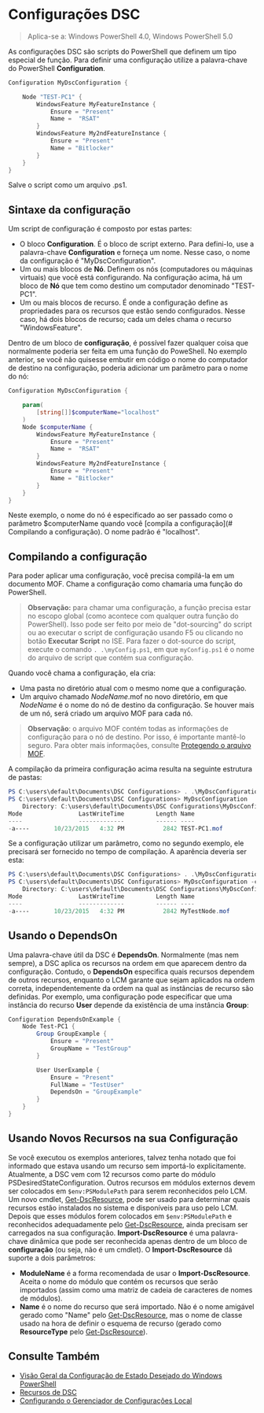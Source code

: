 # Configurações DSC

>Aplica-se a: Windows PowerShell 4.0, Windows PowerShell 5.0

As configurações DSC são scripts do PowerShell que definem um tipo especial de função. 
Para definir uma configuração utilize a palavra-chave do PowerShell __Configuration__.

```powershell
Configuration MyDscConfiguration {

    Node "TEST-PC1" {
        WindowsFeature MyFeatureInstance {
            Ensure = "Present"
            Name =  "RSAT"
        }
        WindowsFeature My2ndFeatureInstance {
            Ensure = "Present"
            Name = "Bitlocker"
        }
    }
}
```

Salve o script como um arquivo .ps1.

## Sintaxe da configuração

Um script de configuração é composto por estas partes:

- O bloco **Configuration**. É o bloco de script externo. Para defini-lo, use a palavra-chave **Configuration** e forneça um nome. Nesse caso, o nome da configuração é "MyDscConfiguration".
- Um ou mais blocos de **Nó**. Definem os nós (computadores ou máquinas virtuais) que você está configurando. Na configuração acima, há um bloco de **Nó** que tem como destino um computador denominado "TEST-PC1".
- Um ou mais blocos de recurso. É onde a configuração define as propriedades para os recursos que estão sendo configurados. Nesse caso, há dois blocos de recurso; cada um deles chama o recurso "WindowsFeature".

Dentro de um bloco de **configuração**, é possível fazer qualquer coisa que normalmente poderia ser feita em uma função do PoweShell. No exemplo anterior, se você não quisesse embutir em código o nome do computador de destino na configuração, poderia adicionar um parâmetro para o nome do nó:

```powershell
Configuration MyDscConfiguration {

    param(
        [string[]]$computerName="localhost"
    )
    Node $computerName {
        WindowsFeature MyFeatureInstance {
            Ensure = "Present"
            Name =  "RSAT"
        }
        WindowsFeature My2ndFeatureInstance {
            Ensure = "Present"
            Name = "Bitlocker"
        }
    }
}
```

Neste exemplo, o nome do nó é especificado ao ser passado como o parâmetro $computerName quando você [compila a configuração](# Compilando a configuração). O nome padrão é "localhost".

## Compilando a configuração
Para poder aplicar uma configuração, você precisa compilá-la em um documento MOF. Chame a configuração como chamaria uma função do PowerShell.
>__Observação:__ para chamar uma configuração, a função precisa estar no escopo global (como acontece com qualquer outra função do PowerShell). Isso pode ser feito por meio de "dot-sourcing" do script ou ao executar o script de configuração usando F5 ou clicando no botão __Executar Script__ no ISE. Para fazer o dot-source do script, execute o comando `. .\myConfig.ps1`, em que `myConfig.ps1` é o nome do arquivo de script que contém sua configuração.

Quando você chama a configuração, ela cria:

- Uma pasta no diretório atual com o mesmo nome que a configuração.
- Um arquivo chamado _NodeName_.mof no novo diretório, em que _NodeName_ é o nome do nó de destino da configuração. Se houver mais de um nó, será criado um arquivo MOF para cada nó.

>__Observação__: o arquivo MOF contém todas as informações de configuração para o nó de destino. Por isso, é importante mantê-lo seguro. Para obter mais informações, consulte [Protegendo o arquivo MOF](secureMOF.md).

A compilação da primeira configuração acima resulta na seguinte estrutura de pastas:

```powershell
PS C:\users\default\Documents\DSC Configurations> . .\MyDscConfiguration.ps1
PS C:\users\default\Documents\DSC Configurations> MyDscConfiguration
    Directory: C:\users\default\Documents\DSC Configurations\MyDscConfiguration
Mode                LastWriteTime         Length Name                                                                                              
----                -------------         ------ ----                                                                                         
-a----       10/23/2015   4:32 PM           2842 TEST-PC1.mof
```  

Se a configuração utilizar um parâmetro, como no segundo exemplo, ele precisará ser fornecido no tempo de compilação. A aparência deveria ser esta:

```powershell
PS C:\users\default\Documents\DSC Configurations> . .\MyDscConfiguration.ps1
PS C:\users\default\Documents\DSC Configurations> MyDscConfiguration -computerName 'MyTestNode'
    Directory: C:\users\default\Documents\DSC Configurations\MyDscConfiguration
Mode                LastWriteTime         Length Name                                                                                              
----                -------------         ------ ----                                                                                         
-a----       10/23/2015   4:32 PM           2842 MyTestNode.mof
```      

## Usando o DependsOn
Uma palavra-chave útil da DSC é __DependsOn__. Normalmente (mas nem sempre), a DSC aplica os recursos na ordem em que aparecem dentro da configuração. Contudo, o __DependsOn__ especifica quais recursos dependem de outros recursos, enquanto o LCM garante que sejam aplicados na ordem correta, independentemente da ordem na qual as instâncias de recurso são definidas. Por exemplo, uma configuração pode especificar que uma instância do recurso __User__ depende da existência de uma instância __Group__:

```powershell
Configuration DependsOnExample {
    Node Test-PC1 {
        Group GroupExample {
            Ensure = "Present"
            GroupName = "TestGroup"
        }

        User UserExample {
            Ensure = "Present"
            FullName = "TestUser"
            DependsOn = "GroupExample"
        }
    }
}
```

## Usando Novos Recursos na sua Configuração
Se você executou os exemplos anteriores, talvez tenha notado que foi informado que estava usando um recurso sem importá-lo explicitamente.
Atualmente, a DSC vem com 12 recursos como parte do módulo PSDesiredStateConfiguration. Outros recursos em módulos externos devem ser colocados em `$env:PSModulePath` para serem reconhecidos pelo LCM. Um novo cmdlet, [Get-DscResource](https://technet.microsoft.com/en-us/library/dn521625.aspx), pode ser usado para determinar quais recursos estão instalados no sistema e disponíveis para uso pelo LCM. 
Depois que esses módulos forem colocados em `$env:PSModulePath` e reconhecidos adequadamente pelo [Get-DscResource](https://technet.microsoft.com/en-us/library/dn521625.aspx), ainda precisam ser carregados na sua configuração. __Import-DscResource__ é uma palavra-chave dinâmica que pode ser reconhecida apenas dentro de um bloco de __configuração__ (ou seja, não é um cmdlet). O __Import-DscResource__ dá suporte a dois parâmetros:
* __ModuleName__ é a forma recomendada de usar o __Import-DscResource__. Aceita o nome do módulo que contém os recursos que serão importados (assim como uma matriz de cadeia de caracteres de nomes de módulos). 
* __Name__ é o nome do recurso que será importado. Não é o nome amigável gerado como "Name" pelo [Get-DscResource](https://technet.microsoft.com/en-us/library/dn521625.aspx), mas o nome de classe usado na hora de definir o esquema de recurso (gerado como __ResourceType__ pelo [Get-DscResource](https://technet.microsoft.com/en-us/library/dn521625.aspx)). 

## Consulte Também
* [Visão Geral da Configuração de Estado Desejado do Windows PowerShell](overview.md)
* [Recursos de DSC](resources.md)
* [Configurando o Gerenciador de Configurações Local](metaconfig.md)
<!--HONumber=Feb16_HO4-->
